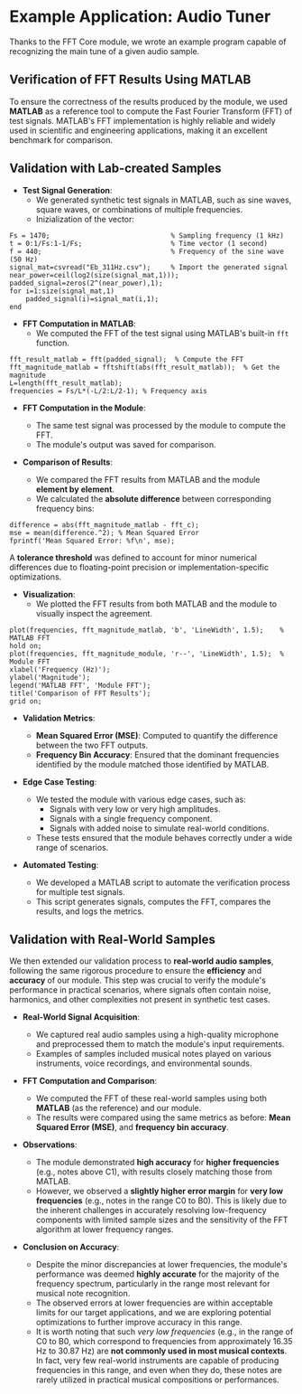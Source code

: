 # Example Application: Audio Tuner

Thanks to the FFT Core module, we wrote an example program capable of recognizing the main tune of a given audio sample. 



## Verification of FFT Results Using MATLAB

To ensure the correctness of the results produced by the module, we used **MATLAB** as a reference tool to compute the Fast Fourier Transform (FFT) of test signals. MATLAB's FFT implementation is highly reliable and widely used in scientific and engineering applications, making it an excellent benchmark for comparison.

## Validation with Lab-created Samples

- **Test Signal Generation**:
    - We generated synthetic test signals in MATLAB, such as sine waves, square waves, or combinations of multiple frequencies.
    - Inizialization of the vector:
```
Fs = 1470;                              % Sampling frequency (1 kHz)
t = 0:1/Fs:1-1/Fs;                      % Time vector (1 second)
f = 440;                                % Frequency of the sine wave (50 Hz)
signal_mat=csvread("Eb_311Hz.csv");     % Import the generated signal
near_power=ceil(log2(size(signal_mat,1)));
padded_signal=zeros(2^(near_power),1);
for i=1:size(signal_mat,1)
    padded_signal(i)=signal_mat(i,1);
end 
```

- **FFT Computation in MATLAB**:
    - We computed the FFT of the test signal using MATLAB's built-in `fft` function.
```
fft_result_matlab = fft(padded_signal);  % Compute the FFT
fft_magnitude_matlab = fftshift(abs(fft_result_matlab));  % Get the magnitude
L=length(fft_result_matlab);   
frequencies = Fs/L*(-L/2:L/2-1); % Frequency axis
```

- **FFT Computation in the Module**:
    - The same test signal was processed by the module to compute the FFT.
    - The module's output was saved for comparison.

- **Comparison of Results**:
    - We compared the FFT results from MATLAB and the module **element by element**.
    - We calculated the **absolute difference** between corresponding frequency bins:
```
difference = abs(fft_magnitude_matlab - fft_c);
mse = mean(difference.^2); % Mean Squared Error
fprintf('Mean Squared Error: %f\n', mse);
```
A **tolerance threshold** was defined to account for minor numerical differences due to floating-point precision or implementation-specific optimizations.

- **Visualization**:
    - We plotted the FFT results from both MATLAB and the module to visually inspect the agreement.
```
plot(frequencies, fft_magnitude_matlab, 'b', 'LineWidth', 1.5);    % MATLAB FFT
hold on;
plot(frequencies, fft_magnitude_module, 'r--', 'LineWidth', 1.5);  % Module FFT
xlabel('Frequency (Hz)');
ylabel('Magnitude');
legend('MATLAB FFT', 'Module FFT');
title('Comparison of FFT Results');
grid on;
```

- **Validation Metrics**:
    - **Mean Squared Error (MSE)**: Computed to quantify the difference between the two FFT outputs.
    - **Frequency Bin Accuracy**: Ensured that the dominant frequencies identified by the module matched those identified by MATLAB.

- **Edge Case Testing**:
    - We tested the module with various edge cases, such as:
      - Signals with very low or very high amplitudes.
      - Signals with a single frequency component.
      - Signals with added noise to simulate real-world conditions.
    - These tests ensured that the module behaves correctly under a wide range of scenarios.

- **Automated Testing**:
    - We developed a MATLAB script to automate the verification process for multiple test signals.
    - This script generates signals, computes the FFT, compares the results, and logs the metrics.


## Validation with Real-World Samples
We then extended our validation process to **real-world audio samples**, following the same rigorous procedure to ensure the **efficiency** and **accuracy** of our module. This step was crucial to verify the module's performance in practical scenarios, where signals often contain noise, harmonics, and other complexities not present in synthetic test cases.

- **Real-World Signal Acquisition**:
    - We captured real audio samples using a high-quality microphone and preprocessed them to match the module's input requirements.
    - Examples of samples included musical notes played on various instruments, voice recordings, and environmental sounds.

- **FFT Computation and Comparison**:
    - We computed the FFT of these real-world samples using both **MATLAB** (as the reference) and our module.
    - The results were compared using the same metrics as before: **Mean Squared Error (MSE)**, and **frequency bin accuracy**.

- **Observations**:
    - The module demonstrated **high accuracy** for **higher frequencies** (e.g., notes above C1), with results closely matching those from MATLAB.
    - However, we observed a **slightly higher error margin** for **very low frequencies** (e.g., notes in the range C0 to B0). This is likely due to the inherent challenges in accurately resolving low-frequency components with limited sample sizes and the sensitivity of the FFT algorithm at lower frequency ranges.

- **Conclusion on Accuracy**:
    - Despite the minor discrepancies at lower frequencies, the module's performance was deemed **highly accurate** for the majority of the frequency spectrum, particularly in the range most relevant for musical note recognition.
    - The observed errors at lower frequencies are within acceptable limits for our target applications, and we are exploring potential optimizations to further improve accuracy in this range.
    - It is worth noting that such *very low frequencies* (e.g., in the range of C0 to B0, which correspond to frequencies from approximately 16.35 Hz to 30.87 Hz) are **not commonly used in most musical contexts**. In fact, very few real-world instruments are capable of producing frequencies in this range, and even when they do, these notes are rarely utilized in practical musical compositions or performances.
